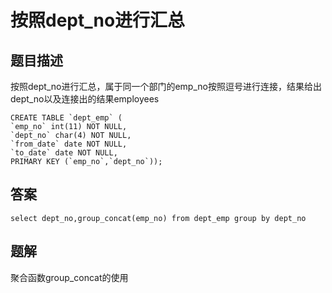 # 按照dept_no进行汇总

## 题目描述

按照dept_no进行汇总，属于同一个部门的emp_no按照逗号进行连接，结果给出dept_no以及连接出的结果employees

```mysql
CREATE TABLE `dept_emp` (
`emp_no` int(11) NOT NULL,
`dept_no` char(4) NOT NULL,
`from_date` date NOT NULL,
`to_date` date NOT NULL,
PRIMARY KEY (`emp_no`,`dept_no`));
```

## 答案

```mysql
select dept_no,group_concat(emp_no) from dept_emp group by dept_no
```

## 题解

聚合函数group_concat的使用